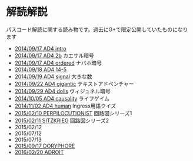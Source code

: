# 解読解説

パスコード解読に関する読み物です。過去にG+で限定公開していたものになります

- [2014/09/17 AD4 intro](./ad4_intro.md)
- [2014/09/17 AD4 2b](./ad4_2b.md) カエサル暗号
- [2014/09/17 AD4 ordered](./ad4_ordered.md) ナバホ暗号
- [2014/09/18 AD4 14-5](./ad4_14-5.md)
- [2014/09/19 AD4 signal](./ad4_signal.md) 大きな数
- [2014/09/22 AD4 gigantic](./ad4_gigantic.md) テキストアドベンチャー
- [2014/09/29 AD4 dolls](./ad4_dolls.md) ヴィジュネル暗号
- [2014/10/05 AD4 causality](./ad4_causality.md) ライフゲイム
- [2014/11/02 AD4 human](./ad4_human.md) Ingress用語クイズ
- [2015/02/10 PERPILOCUTIONIST](./perpilocutionist.md) 回路図シリーズ1
- [2015/02/11 SITZKRIEG](./sitzkrieg.md) 回路図シリーズ2
- 2015/02/12
- 2015/07/12
- 2015/07/13
- [2015/09/17 DORYPHORE](./doryphore.md)
- [2016/02/20 ADROIT](./adroit.md)
